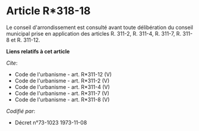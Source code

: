 # Article R*318-18

Le conseil d'arrondissement est consulté avant toute délibération du conseil municipal prise en application des articles R.
311-2, R. 311-4, R. 311-7, R. 311-8 et R. 311-12.

**Liens relatifs à cet article**

_Cite_:

  - Code de l'urbanisme - art. R*311-12 (V)
  - Code de l'urbanisme - art. R*311-2 (V)
  - Code de l'urbanisme - art. R*311-4 (V)
  - Code de l'urbanisme - art. R*311-7 (V)
  - Code de l'urbanisme - art. R*311-8 (V)

_Codifié par_:

  - Décret n°73-1023 1973-11-08
